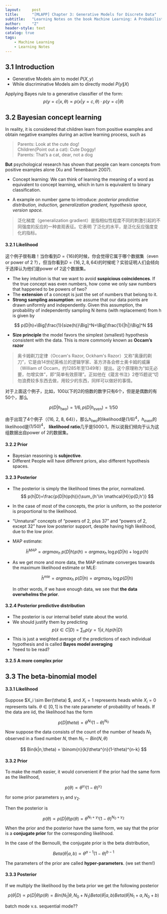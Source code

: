 ```yaml
---
layout:     post
title:      "[MLAPP] Chapter 3: Generative Models for Discrete Data"
subtitle:   "Learning Notes on the book Machine Learning: A Probabilistic Perspective"
author:     "Z"
header-style: text
catalog: true
tags:
    - Machine Learning
    - Learning Notes
---
```


<head>
    <script src="https://cdn.mathjax.org/mathjax/latest/MathJax.js?config=TeX-AMS-MML_HTMLorMML" type="text/javascript"></script>
    <script type="text/x-mathjax-config">
        MathJax.Hub.Config({
            tex2jax: {
            skipTags: ['script', 'noscript', 'style', 'textarea', 'pre'],
            displayMath: [ ['$$', '$$']],
            inlineMath: [['$','$']],
            processEscapes: true
            }
        });
    </script>
</head>


## 3.1 Introduction

* Generative Models aim to model $P(X,y)$
* While discriminative Models aim to directly model $P(y\|X)$

Applying Bayes rule to a generative classifier of the form:
$$p(y = c|x, \theta) \propto p(x|y = c, \theta) \cdot p(y = c|\theta)$$


## 3.2 Bayesian concept learning

In reality, it is considered that children learn from positive examples and obtain negative examples during an active learning process, such as 

> Parents: Look at the cute dog!   
> Children(Point out a cat): Cute Doggy!  
> Parents: That’s a cat, dear, not a dog

**But** psychological research has shown that people can learn concepts from positive examples alone (Xu and Tenenbaum 2007).

* Concept learning: We can think of learning the meaning of a word as equivalent to concept learning, which in turn is equivalent to binary classification.

* A example on number game to introduce: *posterior predictive distribution, induction, generalization gradient, hypothesis space, version space.*

> 泛化梯度（generalization gradient）是指相似性程度不同的刺激引起的不同强度的反应的一种直观表征。它表明 了泛化的水平，是泛化反应强度变化的指标。


#### 3.2.1 Likelihood

这个例子很有趣！当你看到$D=\{16\}$的时候，你会觉得它属于哪个数据集（even or power of 2 ?），但当你看到$D=\{16, 2, 8, 64\}$的时候呢？实验证明人们会倾向于选择认为他们是power of 2这个数据集。

* The key intuition is that we want to avoid **suspicious coincidences**. If the true concept was even numbers, how come we only saw numbers that happened to be powers of two?
* The **extension** of a concept is just the set of numbers that belong to it. 
* **Strong sampling assumption**: we assume that our data points are drawn uniformly and independently. Given this assumption, the probability of independently sampling N items (with replacement) from h is given by

$$
p(D|h)=\Big[\frac{1}{size(h)}\Big]^N=\Big[\frac{1}{|h|}\Big]^N
$$

* **Size principle** the model favors the simplest (smallest) hypothesis consistent with the data. This is more commonly known as **Occam’s razor**

> 奥卡姆剃刀定律（Occam's Razor, Ockham's Razor）又称“奥康的剃刀”，它是由14世纪英格兰的逻辑学家、圣方济各会修士奥卡姆的威廉（William of Occam，约1285年至1349年）提出。这个原理称为“如无必要，勿增实体”，即“简单有效原理”。正如他在《箴言书注》2卷15题说“切勿浪费较多东西去做，用较少的东西，同样可以做好的事情。

对于上面这个例子，比如，100以下的2的倍数的数字只有6个，但是是偶数的有50个，那么

$$
p(D|h_{two})=1/6,p(D|h_{even})=1/50
$$

由于出现了4个例子（{16, 2, 8, 64}），那么$h_{two}$的likelihood是$(1/6)^4$，$h_{even}$的likelihood是$(1/50)^4$， **likelihood ratio**几乎是5000:1，所以说我们倾向于认为这组数据出自power of 2的数据集。


#### 3.2.2 Prior
* Bayesian reasoning is **subjective**. 
* Different People will have different priors, also different hypothesis spaces.


#### 3.2.3 Posterior
* The posterior is simply the likelihood times the prior, normalized.
	$$
	p(h|D)=\frac{p(D|h)p(h)}{\sum_{h'\in \mathcal{H}}p(D,h')}
	$$
* In the case of most of the concepts, the prior is uniform, so the posterior is proportional to the likelihood.
* “Unnatural” concepts of “powers of 2, plus 37” and “powers of 2, except 32” have low posterior support, despite having high likelihood, due to the low prior.
* MAP estimate: 

	$$
	\widehat{h}^{MAP}=argmax_h \ p(D|h)p(h)=argmax_h \ \log p(D|h)+ \log p(h)
	$$
	
* As we get more and more data, the MAP estimate converges towards the maximum likelihood estimate or MLE: 

	$$
	\widehat{h}^{mle}=argmax_h \ p(D|h)=argmax_h \ \log p(D|h)
	$$

	In other words, if we have enough data, we see that **the data overwhelms the prior**.
	
#### 3.2.4 Posterior predictive distribution
* The posterior is our internal belief state about the world.
* We should justify them by predicting
	$$
	p(\tilde{x} \in C|D)=\sum_h p(y=1|\tilde{x},h)p(h|D)
	$$
* This is just a weighted average of the predictions of each individual hypothesis and is called **Bayes model averaging**
* ?need to be read?

#### 3.2.5 A more complex prior

## 3.3 The beta-binomial model

#### 3.3.1 Likelihood
Suppose $X_i \sim Ber(\theta) $, and $X_i = 1$ represents heads while $X_i = 0$ represents tails. $\theta \in [0, 1]$ is the rate parameter of probability of heads. If the data are iid, the likelihood has the form 

$$
p(D|theta)=\theta^{N_1}(1-\theta)^{N_0}
$$

Now suppose the data consists of the count of the number of heads $N_1$ observed in a fixed number $N$, then $N_1 \sim Bin(N,\theta)$

$$
Bin(k|n,\theta) = \binom{n}{k}\theta^{n}(1-\theta)^{n-k}
$$

#### 3.3.2 Prior
To make the math easier, it would convenient if the prior had the same form as the likelihood, 

$$
p(\theta)\propto \theta^{\gamma_1}(1-\theta)^{\gamma_2}
$$

for some prior parameters $\gamma_1$ and $\gamma_2$.

Then the posterior is 

$$p(\theta) \propto p(D|\theta)p(\theta)= \theta^{N_1+\gamma_1}(1-\theta)^{N_0+\gamma_2}$$

When the prior and the posterior have the same form, we say that the prior is a **conjugate prior** for the corresponding likelihood. 

In the case of the Bernoulli, the conjugate prior is the beta distribution, 

$$
Beta(\theta|a,b) \propto \theta^{a-1}(1-\theta)^{b-1}
$$

The parameters of the prior are called **hyper-parameters**. (we set them!)

#### 3.3.3 Posterior
If we multiply the likelihood by the beta prior we get the following posterior

$$
p(\theta|D) \propto p(D|\theta)p(\theta) = Bin(N_1|\theta, N_0+N_1)Beta(\theta|a,b)Beta(\theta|N_1+a,N_0+b)
$$

batch mode v.s. sequential mode??



